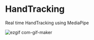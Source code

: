 # HandTracking

Real time HandTracking using MediaPipe

![ezgif com-gif-maker](https://user-images.githubusercontent.com/87161901/129828646-bc0552d5-21fb-4fd2-b8fc-3c07eed5ca66.gif)




